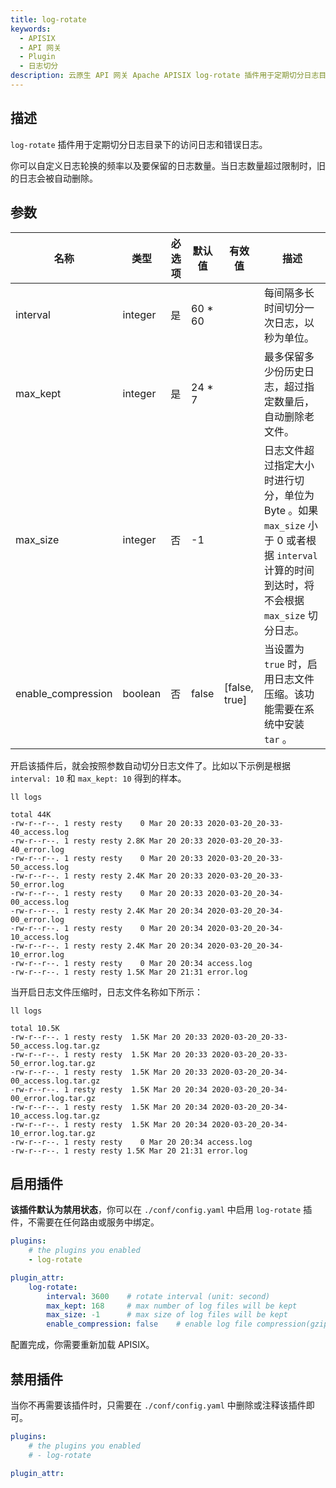 ```yaml
---
title: log-rotate
keywords:
  - APISIX
  - API 网关
  - Plugin
  - 日志切分
description: 云原生 API 网关 Apache APISIX log-rotate 插件用于定期切分日志目录下的访问日志和错误日志。
---
```


<!--
#
# Licensed to the Apache Software Foundation (ASF) under one or more
# contributor license agreements.  See the NOTICE file distributed with
# this work for additional information regarding copyright ownership.
# The ASF licenses this file to You under the Apache License, Version 2.0
# (the "License"); you may not use this file except in compliance with
# the License.  You may obtain a copy of the License at
#
#     http://www.apache.org/licenses/LICENSE-2.0
#
# Unless required by applicable law or agreed to in writing, software
# distributed under the License is distributed on an "AS IS" BASIS,
# WITHOUT WARRANTIES OR CONDITIONS OF ANY KIND, either express or implied.
# See the License for the specific language governing permissions and
# limitations under the License.
#
-->

## 描述

`log-rotate` 插件用于定期切分日志目录下的访问日志和错误日志。

你可以自定义日志轮换的频率以及要保留的日志数量。当日志数量超过限制时，旧的日志会被自动删除。

## 参数

| 名称               | 类型     | 必选项 | 默认值  | 有效值        | 描述                                                                          |
| ------------------ | ------- | ------ | ------- | ------------- | ---------------------------------------------------------------------------- |
| interval           | integer | 是     | 60 * 60 |               | 每间隔多长时间切分一次日志，以秒为单位。                                        |
| max_kept           | integer | 是     | 24 * 7  |               | 最多保留多少份历史日志，超过指定数量后，自动删除老文件。                         |
| max_size           | integer | 否     | -1      |               | 日志文件超过指定大小时进行切分，单位为 Byte 。如果 `max_size` 小于 0 或者根据 `interval` 计算的时间到达时，将不会根据 `max_size` 切分日志。 |
| enable_compression | boolean | 否     | false   | [false, true] | 当设置为 `true` 时，启用日志文件压缩。该功能需要在系统中安装 `tar` 。     |

开启该插件后，就会按照参数自动切分日志文件了。比如以下示例是根据 `interval: 10` 和 `max_kept: 10` 得到的样本。

```shell
ll logs
```

```
total 44K
-rw-r--r--. 1 resty resty    0 Mar 20 20:33 2020-03-20_20-33-40_access.log
-rw-r--r--. 1 resty resty 2.8K Mar 20 20:33 2020-03-20_20-33-40_error.log
-rw-r--r--. 1 resty resty    0 Mar 20 20:33 2020-03-20_20-33-50_access.log
-rw-r--r--. 1 resty resty 2.4K Mar 20 20:33 2020-03-20_20-33-50_error.log
-rw-r--r--. 1 resty resty    0 Mar 20 20:33 2020-03-20_20-34-00_access.log
-rw-r--r--. 1 resty resty 2.4K Mar 20 20:34 2020-03-20_20-34-00_error.log
-rw-r--r--. 1 resty resty    0 Mar 20 20:34 2020-03-20_20-34-10_access.log
-rw-r--r--. 1 resty resty 2.4K Mar 20 20:34 2020-03-20_20-34-10_error.log
-rw-r--r--. 1 resty resty    0 Mar 20 20:34 access.log
-rw-r--r--. 1 resty resty 1.5K Mar 20 21:31 error.log
```

当开启日志文件压缩时，日志文件名称如下所示：

```shell
ll logs
```

```shell
total 10.5K
-rw-r--r--. 1 resty resty  1.5K Mar 20 20:33 2020-03-20_20-33-50_access.log.tar.gz
-rw-r--r--. 1 resty resty  1.5K Mar 20 20:33 2020-03-20_20-33-50_error.log.tar.gz
-rw-r--r--. 1 resty resty  1.5K Mar 20 20:33 2020-03-20_20-34-00_access.log.tar.gz
-rw-r--r--. 1 resty resty  1.5K Mar 20 20:34 2020-03-20_20-34-00_error.log.tar.gz
-rw-r--r--. 1 resty resty  1.5K Mar 20 20:34 2020-03-20_20-34-10_access.log.tar.gz
-rw-r--r--. 1 resty resty  1.5K Mar 20 20:34 2020-03-20_20-34-10_error.log.tar.gz
-rw-r--r--. 1 resty resty    0 Mar 20 20:34 access.log
-rw-r--r--. 1 resty resty 1.5K Mar 20 21:31 error.log
```

## 启用插件

**该插件默认为禁用状态**，你可以在 `./conf/config.yaml` 中启用 `log-rotate` 插件，不需要在任何路由或服务中绑定。

```yaml title=“./conf/config.yaml”
plugins:
    # the plugins you enabled
    - log-rotate

plugin_attr:
    log-rotate:
        interval: 3600    # rotate interval (unit: second)
        max_kept: 168     # max number of log files will be kept
        max_size: -1      # max size of log files will be kept
        enable_compression: false    # enable log file compression(gzip) or not, default false
```

配置完成，你需要重新加载 APISIX。

## 禁用插件

当你不再需要该插件时，只需要在 `./conf/config.yaml` 中删除或注释该插件即可。

```yaml
plugins:
    # the plugins you enabled
    # - log-rotate

plugin_attr:

```
